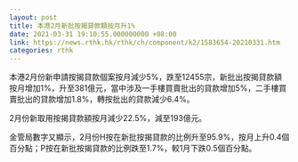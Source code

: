 ```yaml
---
layout: post
title: 本港2月新批按揭貸款額按月升1%
date: 2021-03-31 19:10:55.000000000 +08:00
link: https://news.rthk.hk/rthk/ch/component/k2/1583654-20210331.htm
categories: rthk
---
```


本港2月份新申請按揭貸款個案按月減少5%，跌至12455宗，新批出按揭貸款額按月增加1%，升至381億元，當中涉及一手樓買賣批出的貸款增加5%，二手樓買賣批出的貸款增加1.8%，轉按批出的貸款減少6.4%。

2月份新取用按揭貸款額按月減少22.5%，減至193億元。

金管局數字又顯示，2月份H按在新批按揭貸款的比例升至95.9%，按月上升0.4個百分點；P按在新批按揭貸款的比例跌至1.7%，較1月下跌0.5個百分點。
